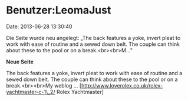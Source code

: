 Benutzer:LeomaJust
==================

Date: 2013-06-28 13:30:40

Die Seite wurde neu angelegt: „The back features a yoke, invert pleat to
work with ease of routine and a sewed down belt. The couple can think
about these to the pool or on a break.\<br\>\<br\>M..."

**Neue Seite**

<div>

The back features a yoke, invert pleat to work with ease of routine and
a sewed down belt. The couple can think about these to the pool or on a
break.\<br\>\<br\>My weblog \...
\[http://www.loverolex.co.uk/rolex-yachtmaster-c-1\_2/ Rolex
Yachtmaster\]

</div>
